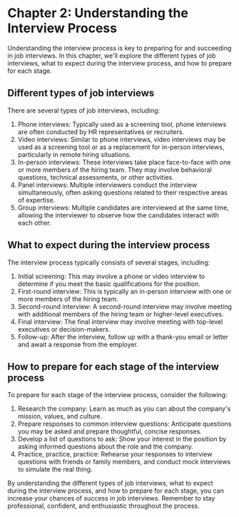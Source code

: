 Chapter 2: Understanding the Interview Process
==============================================

Understanding the interview process is key to preparing for and succeeding in job interviews. In this chapter, we'll explore the different types of job interviews, what to expect during the interview process, and how to prepare for each stage.

Different types of job interviews
---------------------------------

There are several types of job interviews, including:

1. Phone interviews: Typically used as a screening tool, phone interviews are often conducted by HR representatives or recruiters.
2. Video interviews: Similar to phone interviews, video interviews may be used as a screening tool or as a replacement for in-person interviews, particularly in remote hiring situations.
3. In-person interviews: These interviews take place face-to-face with one or more members of the hiring team. They may involve behavioral questions, technical assessments, or other activities.
4. Panel interviews: Multiple interviewers conduct the interview simultaneously, often asking questions related to their respective areas of expertise.
5. Group interviews: Multiple candidates are interviewed at the same time, allowing the interviewer to observe how the candidates interact with each other.

What to expect during the interview process
-------------------------------------------

The interview process typically consists of several stages, including:

1. Initial screening: This may involve a phone or video interview to determine if you meet the basic qualifications for the position.
2. First-round interview: This is typically an in-person interview with one or more members of the hiring team.
3. Second-round interview: A second-round interview may involve meeting with additional members of the hiring team or higher-level executives.
4. Final interview: The final interview may involve meeting with top-level executives or decision-makers.
5. Follow-up: After the interview, follow up with a thank-you email or letter and await a response from the employer.

How to prepare for each stage of the interview process
------------------------------------------------------

To prepare for each stage of the interview process, consider the following:

1. Research the company: Learn as much as you can about the company's mission, values, and culture.
2. Prepare responses to common interview questions: Anticipate questions you may be asked and prepare thoughtful, concise responses.
3. Develop a list of questions to ask: Show your interest in the position by asking informed questions about the role and the company.
4. Practice, practice, practice: Rehearse your responses to interview questions with friends or family members, and conduct mock interviews to simulate the real thing.

By understanding the different types of job interviews, what to expect during the interview process, and how to prepare for each stage, you can increase your chances of success in job interviews. Remember to stay professional, confident, and enthusiastic throughout the process.
